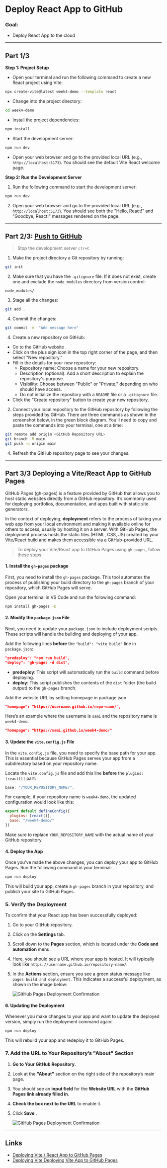 # Deploy React App to GitHub


### Goal:

- Deploy React App to the cloud

---
## Part 1/3

**Step 1: Project Setup**

- Open your terminal and run the following command to create a new React project using Vite:

```bash
npx create-vite@latest week4-demo --template react
```

- Change into the project directory:

```bash
cd week4-demo
```

- Install the project dependencies:

```bash
npm install
```

- Start the development server:

```bash
npm run dev
```

- Open your web browser and go to the provided local URL (e.g., `http://localhost:5173`). You should see the default Vite React welcome page.


**Step 2: Run the Development Server**

1. Run the following command to start the development server:

```bash
npm run dev
```

2. Open your web browser and go to the provided local URL (e.g., `http://localhost:5173`). You should see both the "Hello, React!" and "Goodbye, React!" messages rendered on the page.

---
## Part 2/3: [Push to GitHub](./push-to-github.md)

> Stop the development server `ctr+C`

1. Make the project directory a Git repository by running:

```bash
git init
```

2. Make sure that you have the `.gitignore` file. If it does not exist, create one and exclude the `node_modules` directory from version control:

```
node_modules/
``` 

3. Stage all the changes:

```bash
git add .
```

4. Commit the changes:

```bash
git commit -m  "Add message here"
```

4. Create a new repository on GitHub:

- Go to the GitHub website .
- Click on the plus sign icon in the top right corner of the page, and then select "New repository."
- Fill in the details for your new repository:
   - Repository name: Choose a name for your new repository.
   - Description (optional): Add a short description to explain the repository's purpose.
   - Visibility: Choose between "Public" or "Private," depending on who should have access.
   - Do not initialize the repository with a `README` file or a `.gitignore` file.
- Click the "Create repository" button to create your new repository.

2. Connect your local repository to the GitHub repository by following the steps provided by GitHub. There are three commands as shown in the screenshot below, in the green block diagram. You'll need to copy and paste the commands into your terminal, one at a time:


```bash
git remote add origin <GitHub Repository URL>
git branch -M main
git push -u origin main 
```

4. Refresh the GitHub repository page to see your changes.


---
## Part 3/3 Deploying a Vite/React App to GitHub Pages

GitHub Pages (gh-pages) is a feature provided by GitHub that allows you to host static websites directly from a GitHub repository. It’s commonly used for deploying portfolios, documentation, and apps built with static site generators.

In the context of deploying, **deployment** refers to the process of taking your web app from your local environment and making it available online for others to access, usually by hosting it on a server. With GitHub Pages, the deployment process hosts the static files (HTML, CSS, JS) created by your Vite/React build and makes them accessible via a GitHub-provided URL.

> To deploy your Vite/React app to GitHub Pages using `gh-pages`, follow these steps:

#### 1. Install the `gh-pages` package

First, you need to install the `gh-pages` package. This tool automates the process of publishing your build directory to the `gh-pages` branch of your repository, which GitHub Pages will serve.

Open your terminal in VS Code and run the following command:

```bash
npm install gh-pages -D
```

#### 2. Modify the `package.json` File

Next, you need to update your `package.json` to include deployment scripts. These scripts will handle the building and deploying of your app.

Add the following lines **before** the `"build": "vite build"` line in `package.json`:

```json
"predeploy": "npm run build",
"deploy": "gh-pages -d dist",
```

- **predeploy**: This script will automatically run the `build` command before deploying.
- **deploy**: This script publishes the contents of the `dist` folder (the build output) to the `gh-pages` branch.

Add the website URL by setting homepage in package.json
```json
"homepage": "https://username.github.io/repo-name/",
```


Here’s an example where the username is `sami` and the repository name is `week4-demo`:

```json
"homepage": "https://sami.github.io/week4-demo/"
```

#### 3. Update the `vite.config.js` File

In the `vite.config.js` file, you need to specify the base path for your app. This is essential because GitHub Pages serves your app from a subdirectory based on your repository name.

Locate the `vite.config.js` file and add this line **before** the `plugins: [react()]` part:

```js
base: "/YOUR_REPOSITORY_NAME/",
```

For example, if your repository name is `week4-demo`, the updated configuration would look like this:

```js
export default defineConfig({
  plugins: [react()],
  base: "/week4-demo/"
})
```

Make sure to replace `YOUR_REPOSITORY_NAME` with the actual name of your GitHub repository.

#### 4. Deploy the App

Once you've made the above changes, you can deploy your app to GitHub Pages. Run the following command in your terminal:

```bash
npm run deploy
```

This will build your app, create a `gh-pages` branch in your repository, and publish your site to GitHub Pages.

### 5. Verify the Deployment

To confirm that your React app has been successfully deployed:

1. Go to your GitHub repository.
2. Click on the **Settings** tab.
3. Scroll down to the **Pages** section, which is located under the **Code and automation** menu.
4. Here, you should see a URL where your app is hosted. It will typically look like `https://username.github.io/repository-name/`.
5. In the **Actions** section, ensure you see a green status message like `pages build and deployment`. This indicates a successful deployment, as shown in the image below:

   ![GitHub Pages Deployment Confirmation](./img/gh-pages.png)

#### 6. Updating the Deployment

Whenever you make changes to your app and want to update the deployed version, simply run the deployment command again:

```bash
npm run deploy
```

This will rebuild your app and redeploy it to GitHub Pages.


### 7. Add the URL to Your Repository’s "About" Section

1. **Go to Your GitHub Repository**.  
2. Look at the **"About"** section on the right side of the repository’s main page.  
3. You should see an **input field** for the **Website URL** with the **GitHub Pages link already filled in**.  
4. **Check the box next to the URL** to enable it.  
5. Click **Save** .   

   ![GitHub Pages Deployment Confirmation](./img/about.png)

<!-- 
### 7. Demo

Here are the links to explore the project:

- **Live Demo**: https://github.com/tx00-resources-en/cm1/ — View the deployed app on GitHub Pages.
- **GitHub `gh-pages` branch**: https://github.com/tx00-resources-en/cm1/tree/gh-pages — Contains the deployment files for GitHub Pages.
- **GitHub `main` branch**: https://github.com/tx00-resources-en/cm1/tree/main — Holds the source code for the project. 
-->

---
## Links

- [Deploying Vite / React App to GitHub Pages](https://dev.to/rashidshamloo/deploying-vite-react-app-to-github-pages-35hf)
- [Deploying Vite Deploying Vite App to GitHub Pages](https://medium.com/@aishwaryaparab1/deploying-vite-deploying-vite-app-to-github-pages-166fff40ffd3)
